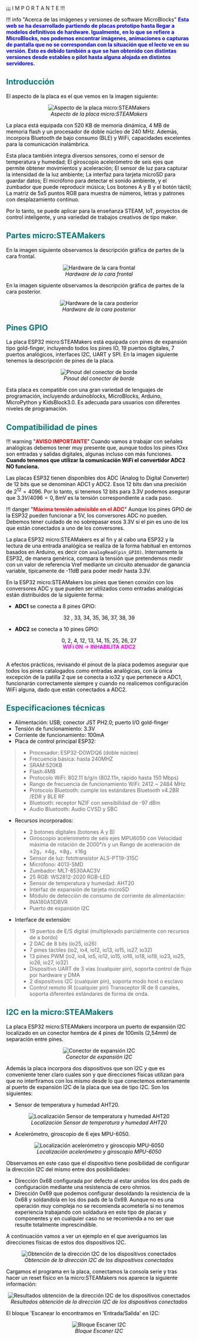<html>
<head>
<script>
var par=false;
function parpadeo() {
    col=par ? 'white' : 'black';
    document.getElementById('txt').style.color=col;
    par = !par;
    setTimeout("parpadeo()",300); //500 = medio segundo
}
window.onload=parpadeo;
</script>
</head>
<body>
<span id="txt">¡¡¡  I M P O R T A N T E  !!!</font>
</body>
</html>

<FONT COLOR=#000000>

!!! info "Acerca de las imágenes y versiones de software MicroBlocks"
    <FONT COLOR=#0000FF><b>Esta web se ha desarrollado partiendo de placas prototipo hasta llegar a modelos definitivos de hardware. Igualmente, en lo que se refiere a MicroBlocks, nos podemos encontrar imágenes, animaciones o capturas de pantalla que no se correspondan con la situación que el lecto ve en su versión. Esto es debido también a que se han obtenido con distintas versiones desde estables o pilot hasta alguna alojada en distintos servidores.</b></font>

## <FONT COLOR=#007575>**Introducción**</font>
El aspecto de la placa es el que vemos en la imagen siguiente:

<center>

![Aspecto de la placa micro:STEAMakers](./img/index/aspecto.png)  
*Aspecto de la placa micro:STEAMakers*

</center>

La placa está equipada con 520 KB de memoria dinámica, 4 MB de memoria flash y un procesador de doble núcleo de 240 MHz. Además, incorpora Bluetooth de bajo consumo (BLE) y WiFi, capacidades excelentes para la comunicación inalámbrica.

Esta placa también integra diversos sensores, como el sensor de temperatura y humedad; El giroscopio acelerómetro de seis ejes que permite obtener movimientos y aceleración; El sensor de luz para capturar la intensidad de la luz ambiente; La interfaz para tarjeta microSD para guardar datos; El micrófono para detectar el sonido ambiente, y el zumbador que puede reproducir música; Los botones A y B y el botón táctil; La matriz de 5x5 puntos RGB para muestra de números, letras y patrones con desplazamiento continuo.

Por lo tanto, se puede aplicar para la enseñanza STEAM, IoT, proyectos de control inteligente, y una variedad de trabajos creativos de tipo maker.

## <FONT COLOR=#007575>**Partes micro:STEAMakers**</font>
En la imagen siguiente observamos la descripción gráfica de partes de la cara frontal.

<center>

![Hardware de la cara frontal](./img/index/partes_frontal.png)  
*Hardware de la cara frontal*

</center>

En la imagen siguiente observamos la descripción gráfica de partes de la cara posterior.

<center>

![Hardware de la cara posterior](./img/index/partes_posterior.png)  
*Hardware de la cara posterior*

</center>

## <FONT COLOR=#007575>**Pines GPIO**</font>
La placa ESP32 micro:STEAMakers está equipada con pines de expansión tipo gold-finger, incluyendo todos los pines IO, 19 puertos digitales, 7 puertos analógicos, interfaces I2C, UART y SPI. En la imagen siguiente tenemos la descripción de pines de la placa.

<center>

![Pinout del conector de borde](./img/index/pines_borde.png)  
*Pinout del conector de borde*

</center>

Esta placa es compatible con una gran variedad de lenguajes de programación, incluyendo arduinoblocks, MicroBlocks, Arduino, MicroPython y KidsBlock3.0. Es adecuada para usuarios con diferentes niveles de programación.

## <FONT COLOR=#007575>**Compatibilidad de pines**</font>

!!! warning "<FONT COLOR=#FF0000>**AVISO IMPORTANTE**</font>"
    Cuando vamos a trabajar con señales analógicas debemos tener muy presente que, aunque todos los pines IOxx son entradas y salidas digitales, algunas incluso con más funciones. **Cuando tenemos que utilizar la comunicación WiFi el convertidor ADC2 NO funciona.**

Las placas ESP32 tienen disponibles dos ADC (Analog to Digital Converter) de 12 bits que se denominan ADC1 y ADC2. Esos 12 bits dan una precisión de $2^{12} = 4096$. Por lo tanto, si tenemos 12 bits para 3.3V podemos asegurar que $3.3V/4096 = 0,8 mV$ es la tensión correspondiente a cada paso.

!!! danger "<FONT COLOR=#FF0000>**Máxima tensión admisible en el ADC**</font>"
    Aunque los pines GPIO de la ESP32 pueden funcionar a 5V, los conversores ADC no pueden. Debemos tener cuidado de no sobrepasar esos 3.3V si el pin es uno de los que están conectados a uno de los conversores.

La placa ESP32 micro:STEAMakers es al fin y al cabo una ESP32 y la lectura de una entrada analógica se realiza de la forma habitual en entornos basados en Arduino, es decir con ```analogRead(pin_GPIO)```. Internamente la ESP32, de manera genérica, compara la tensión que pretendemos medir con un valor de referencia Vref mediante un circuito atenuador de ganancia variable, tipicamente de -11dB para poder medir hasta 3.3V.

En la ESP32 micro:STEAMakers los pines que tienen conxión con los conversores ADC y que pueden ser utilizados como entradas analógicas están distribuidos de la siguiente forma:

 * **ADC1** se conecta a 8 pines GPIO:

<center>32 , 33, 34, 35, 36, 37, 38, 39</center>

 * **ADC2** se conecta a 10 pines GPIO:

<center>0, 2, 4, 12, 13, 14, 15, 25, 26, 27<br>
<FONT COLOR=#FF00FF><b>WiFi ON → INHABILITA ADC2</b></font></center></br>

A efectos prácticos, revisando el pinout de la placa podemos asegurar que todos los pines catalogados como entradas analógicas, con la única excepción de la patilla 2 que se conecta a io32 y que pertenece a ADC1, funcionarán correctamente siempre y cuando no realicemos configuración WiFi alguna, dado que están conectados a ADC2.

## <FONT COLOR=#007575>**Especificaciones técnicas**</font>
* Alimentación: USB; conector JST PH2.0; puerto I/O gold-finger
* Tensión de funcionamiento: 3.3V
* Corriente de funcionamiento: 100mA
* Placa de control principal ESP32:
> * Procesador: ESP32-D0WDQ6 (doble núcleo)
> * Frecuencia básica: hasta 240MHZ
> * SRAM:520KB
> * Flash:4MB
> * Protocolo WiFi: 802.11 b/g/n (802.11n, rápido hasta 150 Mbps)
> * Rango de frecuencia de funcionamiento WiFi: 2412 ~ 2484 MHz
> * Protocolo Bluetooth: cumple los estándares Bluetooth v4.2BR /EDR y BLE RF
> * Bluetooth: receptor NZIF con sensibilidad de -97 dBm
> * Audio Bluetooth: Audio CVSD y SBC
* Recursos incorporados:
> * 2 botones digitales (botones A y B)
> * Giroscopio acelerometro de seis ejes MPU6050 con Velocidad máxima de rotación de 2000°/s y un Rango de aceleración de ±2g，±4g，±8g，±16g
> * Sensor de luz: fototransistor ALS-PT19-315C
> * Micrófono: 4013-SMD
> * Zumbador: MLT-8530AAC3V
> * 25 RGB: WS2812-2020 RGB-LED
> * Sensor de temperatura y humedad: AHT20
> * Interfaz de expansión de tarjeta microSD
> * Módulo de detección de consumo de corriente de alimentación: INA180A1IDBVR
> * Puerto de expansión I2C
* Interface de extensión:
> * 19 puertos de E/S digital (multiplexado parcialmente con recursos de a bordo)
> * 2 DAC de 8 bits (io25, io26)
> * 7 pines táctiles (io2, io4, io12, io13, io15, io27, io32)
> * 13 pines PWM (io2, io4, io5, io12, io15, io16, io18, io19, io23, io25, io26, io27, io32)
> * Dispositivo UART de 3 vías (cualquier pin), soporta control de flujo por hardware y DMA
> * 2 dispositivos I2C (cualquier pin), soporta modo host o esclavo
> * Control remoto IR (cualquier pin) Transceptor IR de 8 canales, soporta diferentes estándares de forma de onda.

## <FONT COLOR=#007575>**I2C en la micro:STEAMakers**</font>
La placa ESP32 micro:STEAMakers incorpora un puerto de expansión I2C localizado en un conector hembra de 4 pines de 100mils (2,54mm) de separación entre pines.

<center>

![Conector de expansión I2C](./img/index/expansor_I2C.png)  
*Conector de expansión I2C*

</center>

Además la placa incorpora dos dispositivos que son I2C y que es conveniente tener claro cuales son y que direcciones físicas utilizan para que no interfiramos con los mismo desde lo que conectemos externamente al puerto de expansión I2C de la placa que sea de tipo I2C. Son los siguientes:

* Sensor de temperatura y humedad AHT20.

<center>

![Localización Sensor de temperatura y humedad AHT20](./img/index/Pos_AHT20.png)  
*Localización Sensor de temperatura y humedad AHT20*

</center>

* Acelerómetro, giroscopio de 6 ejes MPU-6050.

<center>

![Localización acelerómetro y giroscopio MPU-6050](./img/index/Pos_MPU6050.png)  
*Localización acelerómetro y giroscopio MPU-6050*

</center>

Observamos en este caso que el dispositivo tiene posibilidad de configurar la dirección I2C del mismo entre dos posibilidades:

* Dirección 0x68 configurada por defecto al estar unidos los dos pads de configuración mediante una resistencia de cero ohmios.
* Dirección 0x69 que podemos configurar desoldando la resistencia de la 0x68 y soldandola en los dos pads de la 0x69. Aunque no es una operación muy compleja no se recomienda acometerla si no tenemos experiencia trabajando con soldadura en este tipo de placas y componentes y en cualquier caso no se recomienda a no ser que resulte totalmente imprescindible.

A continuación vamos a ver un ejemplo en el que averiguamos las direcciones físicas de estos dos dispositivos I2C.

<center>

![Obtención de la dirección I2C de los dispositivos conectados](./img/index/obtener_dir_i2c.png)  
*Obtención de la dirección I2C de los dispositivos conectados*

</center>

Cargamos el programa en la placa, conectamos la consola serie y tras hacer un reset físico en la micro:STEAMakers nos aparece la siguiente información:

<center>

![Resultados obtención de la dirección I2C de los dispositivos conectados](./img/index/obtener_dir_i2c_R.png)  
*Resultados obtención de la dirección I2C de los dispositivos conectados*

</center>

El bloque 'Escanear lo encontramos en 'Entrada/Salida' en I2C:

<center>

![Bloque Escaner I2C](./img/index/B_escann_i2c.png)  
*Bloque Escaner I2C*

</center>
